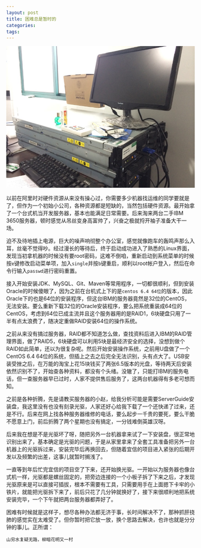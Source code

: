```yaml
---
layout: post
title: 困难总是暂时的
categories:
tags:
---
```


![开发服务器](myimg/IMG_0213.JPG)

以前在阿里时对硬件资源从来没有操心过，你需要多少机器找运维的同学要就是了，但作为一个初始小公司，各种资源都是短缺的，当然包括硬件资源。最开始拿了一个台式机当开发服务器，基本也能满足日常需要。后来淘来两台二手IBM 3650服务器，顿时感觉从吊丝变身高富帅了，兴奋之极就捋开袖子准备大干一场。

迫不及待地插上电源，巨大的噪声响彻整个办公室，感觉就像跑车的轰鸣声那么入耳，丝毫不觉得吵。经过漫长的等待后，终于启动成功进入了熟悉的Linux界面，发现当初拿机器的时候没有要root密码，这难不倒咱，重新启动到系统菜单的时候按`e`键修改启动菜单项，加入`single`并按`b`键重启，顺利以root帐户登入，然后在命令行输入`passwd`进行密码重置。

接入开始安装JDK、MySQL、Git、Maven等常用程序，一切都很顺利，但到安装Oracle的时候傻眼了，因为之前在台机式上下的是`centos 6.4 64位`的版本，因此Oracle下的也是64位的安装程序，但这台IBM的服务器竟然是32位的CentOS，无法安装。要么重新下载32位的Oracle安装程序，要么把系统重装成64位的CentOS，考虑到64位已成主流并且这个服务器用的是RAID1，6块硬盘只用了一半有点太浪费了，随决定重做RAID安装64位的操作系统。

之前从来没有搞过服务器，RAID都不知道怎么做，查找资料后进入IBM的RAID管理界面，做了RAID5，6块硬盘可以利用5块是最经济安全的选择，没想到做个RAID如此简单，还以为很复杂呢。然后开始安装操作系统，之前用U盘做了一个CentOS 6.4 64位的系统，但插上之去之后完全无法识别，头有点大了。USB安装受挫之后，在万能的淘宝上花15块钱买了两张6.5版本的光盘，等待两天后安装依然识别不了，开始查各种资料，都没有个头绪。没辙了，只能打IBM的服务电话，但一查服务器早已过时，人家不提供售后服务了，这两台机器得有多老可想而知。

之前是各种折腾，先是请教买服务器的小赵，给我分析可能是需要ServerGuide安装盘，我这里没有也没有刻录光驱，人家还好心给我下载了一个还快递了过来，还是不行。后来在网上找各种服务器维修的电话，要么起步一千贵的要死，要么干脆不愿意上门，前后折腾了两个星期也没有搞定，一分钱难倒英雄汉呀。

后来我在想是不是光驱坏了呀，随把另外一台机器拿来试了一下安装盘，很正常地识别出来了，基本确定是光驱的问题，于是从家里拿来了全套工具准备把另外一台机器上的光驱拆过来，安装完毕后再换回去，但随着宜信的项目进入紧张的后期开发以及频繁的出差，这事儿就暂时搁浅了。

一直等到年后忙完宜信的项目空了下来，还开始换光驱。一开始以为服务器也像台式机一样，光驱都是螺丝固定的，把旁边连接的一个小板子拆了下来之后，才发现光驱原来是可以直接可插拔，根本不需要有工具，只需要用手在上面摁下卡牢的小铁片，就能把光驱拆下来了，前后只花了几分钟就换好了，接下来很顺利地把系统安装完毕，一个下午就把两台服务器都弄好了。

困难有时候就是这样子，想尽各种办法都无济于事，长时间解决不了，那种抓肝挠肺的感觉实在太难受了。但你暂时把它放一放，换个思路去解决，也许也就是分分钟的事儿。正所谓：

```
山穷水复疑无路，柳暗花明又一村
```

